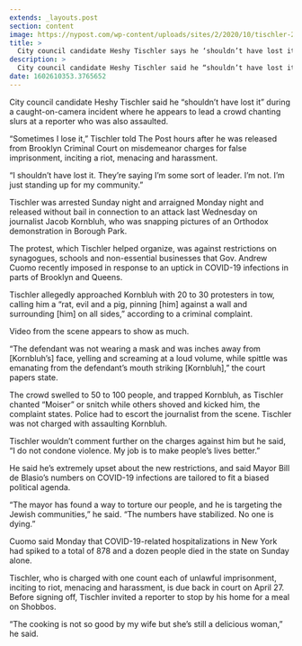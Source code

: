 ```yaml
--- 
extends: _layouts.post 
section: content 
image: https://nypost.com/wp-content/uploads/sites/2/2020/10/tischler-24.jpg?quality=90&strip=all&w=1200 
title: > 
  City council candidate Heshy Tischler says he ‘shouldn’t have lost it’ at journalist 
description: > 
  City council candidate Heshy Tischler said he “shouldn’t have lost it” during a caught-on-camera incident where he appears to lead a crowd chanting slurs at a reporter who was also assaulted.The protest, which Tischler helped organize, was against restrictions on synagogues, schools and non-essential businesses that Gov.The crowd swelled to 50 to 100 people, and trapped Kornbluh, as Tischler chanted “Moiser” or snitch while others shoved and kicked him, the complaint states.Tischler, who is charged with one count each of unlawful imprisonment, inciting to riot, menacing and harassment, is due back in court on April 27.Before signing off, Tischler invited a reporter to stop by his home for a meal on Shobbos. 
date: 1602610353.3765652 
--- 
```

City council candidate Heshy Tischler said he “shouldn’t have lost it” during a caught-on-camera incident where he appears to lead a crowd chanting slurs at a reporter who was also assaulted.

“Sometimes I lose it,” Tischler told The Post hours after he was released from Brooklyn Criminal Court on misdemeanor charges for false imprisonment, inciting a riot, menacing and harassment.

“I shouldn’t have lost it. They’re saying I’m some sort of leader. I’m not. I’m just standing up for my community.”

Tischler was arrested Sunday night and arraigned Monday night and released without bail in connection to an attack last Wednesday on journalist Jacob Kornbluh, who was snapping pictures of an Orthodox demonstration in Borough Park.

The protest, which Tischler helped organize, was against restrictions on synagogues, schools and non-essential businesses that Gov. Andrew Cuomo recently imposed in response to an uptick in COVID-19 infections in parts of Brooklyn and Queens.

Tischler allegedly approached Kornbluh with 20 to 30 protesters in tow, calling him a “rat, evil and a pig, pinning [him] against a wall and surrounding [him] on all sides,” according to a criminal complaint.

Video from the scene appears to show as much.

“The defendant was not wearing a mask and was inches away from [Kornbluh’s] face, yelling and screaming at a loud volume, while spittle was emanating from the defendant’s mouth striking [Kornbluh],” the court papers state.

The crowd swelled to 50 to 100 people, and trapped Kornbluh, as Tischler chanted “Moiser” or snitch while others shoved and kicked him, the complaint states. Police had to escort the journalist from the scene. Tischler was not charged with assaulting Kornbluh.

Tischler wouldn’t comment further on the charges against him but he said, “I do not condone violence. My job is to make people’s lives better.”

He said he’s extremely upset about the new restrictions, and said Mayor Bill de Blasio’s numbers on COVID-19 infections are tailored to fit a biased political agenda.

“The mayor has found a way to torture our people, and he is targeting the Jewish communities,” he said. “The numbers have stabilized. No one is dying.”

Cuomo said Monday that COVID-19-related hospitalizations in New York had spiked to a total of 878 and a dozen people died in the state on Sunday alone.

Tischler, who is charged with one count each of unlawful imprisonment, inciting to riot, menacing and harassment, is due back in court on April 27. Before signing off, Tischler invited a reporter to stop by his home for a meal on Shobbos.

“The cooking is not so good by my wife but she’s still a delicious woman,” he said.